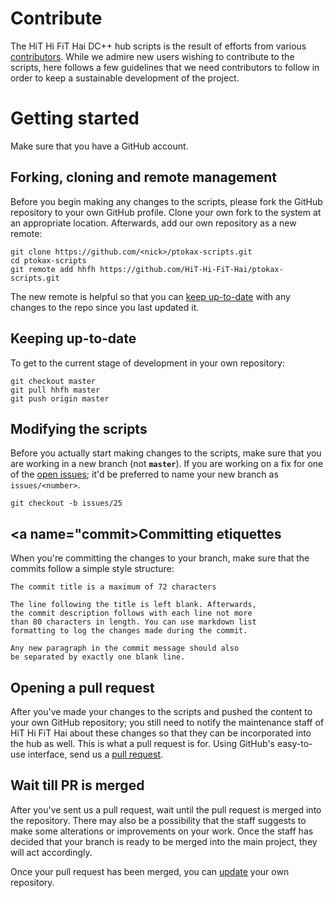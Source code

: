 # <a name="contrib"></a>Contribute
The HiT Hi FiT Hai DC++ hub scripts is the result of efforts from various [contributors][1]. While we admire new users wishing to contribute to the scripts, here follows a few guidelines that we need contributors to follow in order to keep a sustainable development of the project.

# <a name="start"></a>Getting started
Make sure that you have a GitHub account.

## <a name="fork"></a>Forking, cloning and remote management
Before you begin making any changes to the scripts, please fork the GitHub repository to your own GitHub profile. Clone your own fork to the system at an appropriate location. Afterwards, add our own repository as a new remote:

    git clone https://github.com/<nick>/ptokax-scripts.git
    cd ptokax-scripts
    git remote add hhfh https://github.com/HiT-Hi-FiT-Hai/ptokax-scripts.git
The new remote is helpful so that you can [keep up-to-date][2] with any changes to the repo since you last updated it.

## <a name="up2date"></a>Keeping up-to-date
To get to the current stage of development in your own repository:

    git checkout master
    git pull hhfh master
    git push origin master

## <a name="modifying"></a>Modifying the scripts
Before you actually start making changes to the scripts, make sure that you are working in a new branch (not **`master`**). If you are working on a fix for one of the [open issues][3]; it'd be preferred to name your new branch as `issues/<number>`.

    git checkout -b issues/25

## <a name="commit></a>Committing etiquettes
When you're committing the changes to your branch, make sure that the commits follow a simple style structure:

    The commit title is a maximum of 72 characters

    The line following the title is left blank. Afterwards,
    the commit description follows with each line not more
    than 80 characters in length. You can use markdown list
    formatting to log the changes made during the commit.

    Any new paragraph in the commit message should also
    be separated by exactly one blank line.

## <a name="pull"></a>Opening a pull request
After you've made your changes to the scripts and pushed the content to your own GitHub repository; you still need to notify the maintenance staff of HiT Hi FiT Hai about these changes so that they can be incorporated into the hub as well. This is what a pull request is for. Using GitHub's easy-to-use interface, send us a [pull request][4].

## <a name="surety"></a>Wait till PR is merged
After you've sent us a pull request, wait until the pull request is merged into the repository. There may also be a possibility that the staff suggests to make some alterations or improvements on your work. Once the staff has decided that your branch is ready to be merged into the main project, they will act accordingly.

Once your pull request has been merged, you can [update][2] your own repository.


  [1]: https://github.com/HiT-Hi-FiT-Hai/ptokax-scripts/graphs/contributors
  [2]: #up2date
  [3]: https://github.com/HiT-Hi-FiT-Hai/hhfh-issues/issues
  [4]: https://github.com/HiT-Hi-FiT-Hai/ptokax-scripts/pulls
